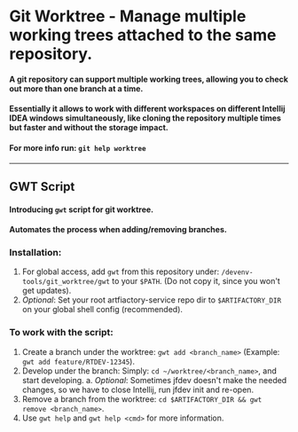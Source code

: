 # Git Worktree - Manage multiple working trees attached to the same repository.

#### A git repository can support multiple working trees, allowing you to check out more than one branch at a time.
#### Essentially it allows to work with different workspaces on different Intellij IDEA windows simultaneously, like cloning the repository multiple times but faster and without the storage impact.
#### For more info run: `git help worktree`

-----------------------------------------------------------------------------------------------------------------------------------

## GWT Script

#### Introducing `gwt` script for git worktree. 
#### Automates the process when adding/removing branches.

### Installation:

1. For global access, add `gwt` from this repository under: `/devenv-tools/git_worktree/gwt` to your `$PATH`. (Do not copy it, since you won't get updates).
2. _Optional_: Set your root artfiactory-service repo dir to `$ARTIFACTORY_DIR` on your global shell config (recommended).

### To work with the script:
1. Create a branch under the worktree: `gwt add <branch_name>`  (Example: `gwt add feature/RTDEV-12345`).
2. Develop under the branch: Simply: `cd ~/worktree/<branch_name>`,  and start developing.
   a. _Optional_: Sometimes  jfdev  doesn't make the needed changes, so we have to close Intellij, run jfdev init and re-open.
3. Remove a branch from the worktree: `cd $ARTIFACTORY_DIR && gwt remove <branch_name>`.
4. Use `gwt help` and `gwt help <cmd>` for more information.
